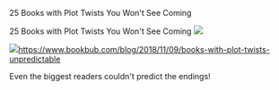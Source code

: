 25 Books with Plot Twists You Won't See Coming

25 Books with Plot Twists You Won't See Coming
![](../_resources/77fda5f8b4ef77010220fff4d7367e62.png)

![](../_resources/34d4ba27879d0041dbfef92a59320afa.png)https://www.bookbub.com/blog/2018/11/09/books-with-plot-twists-unpredictable

Even the biggest readers couldn't predict the endings!